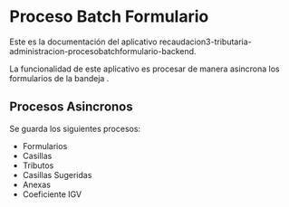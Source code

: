 Proceso Batch Formulario
==========

Este es la documentación del aplicativo recaudacion3-tributaria-administracion-procesobatchformulario-backend.

La funcionalidad de este aplicativo es procesar de manera asincrona los formularios de la bandeja .

Procesos Asincronos
--------------------

Se guarda los siguientes procesos:
+ Formularios
+ Casillas
+ Tributos
+ Casillas Sugeridas
+ Anexas
+ Coeficiente IGV
